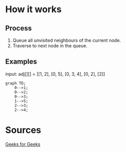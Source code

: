 # How it works
## Process
1. Queue all unvisited neighbours of the current node.
2. Traverse to next node in the queue.

## Examples
input: adj[][] = [[1, 2], [0, 5], [0, 3, 4], [0, 2], [2]]

```mermaid
graph TD;
    0-->1;
    0-->2;
    0-->3;
    1-->5;
    2-->3;
    2-->4;
```

# Sources
[Geeks for Geeks](https://www.geeksforgeeks.org/breadth-first-search-or-bfs-for-a-graph/)

